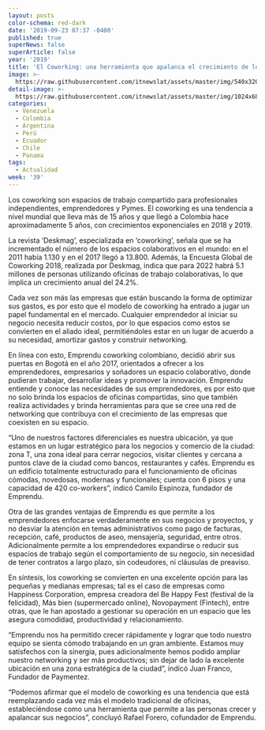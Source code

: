 ```yaml
---
layout: posts
color-schema: red-dark
date: '2019-09-23 07:37 -0400'
published: true
superNews: false
superArticle: false
year: '2019'
title: 'El Coworking: una herramienta que apalanca el crecimiento de los emprendedores'
image: >-
  https://raw.githubusercontent.com/itnewslat/assets/master/img/540x320/Coworking-p.jpg
detail-image: >-
  https://raw.githubusercontent.com/itnewslat/assets/master/img/1024x680/Coworking-g.jpg
categories:
  - Venezuela
  - Colombia
  - Argentina
  - Perú
  - Ecuador
  - Chile
  - Panama
tags:
  - Actualidad
week: '39'
---
```

Los coworking son espacios de trabajo compartido para profesionales independientes, emprendedores y Pymes. El coworking es una tendencia a nivel mundial que lleva más de 15 años y que llegó a Colombia hace aproximadamente 5 años, con crecimientos exponenciales en 2018 y 2019.

La revista ‘Deskmag’, especializada en ‘coworking’, señala que se ha incrementado el número de los espacios colaborativos en el mundo: en el 2011 había 1.130 y en el 2017 llegó a 13.800. Además, la Encuesta Global de Coworking 2018, realizada por Deskmag, indica que para 2022 habrá 5.1 millones de personas utilizando oficinas de trabajo colaborativas, lo que implica un crecimiento anual del 24.2%.

Cada vez son más las empresas que están buscando la forma de optimizar sus gastos, es por esto que el modelo de coworking ha entrado a jugar un papel fundamental en el mercado. Cualquier emprendedor al iniciar su negocio necesita reducir costos, por lo que espacios como estos se convierten en el aliado ideal, permitiéndoles estar en un lugar de acuerdo a su necesidad, amortizar gastos y construir networking. 

En línea con esto, Emprendu coworking colombiano, decidió abrir sus puertas en Bogotá en el año 2017, orientados a ofrecer a los emprendedores, empresarios y soñadores un espacio colaborativo, donde pudieran trabajar, desarrollar ideas y promover la innovación. Emprendu entiende y conoce las necesidades de sus emprendedores, es por esto que no solo brinda los espacios de oficinas compartidas, sino que también realiza actividades y brinda herramientas para que se cree una red de networking que contribuya con el crecimiento de las empresas que coexisten en su espacio.

“Uno de nuestros factores diferenciales es nuestra ubicación, ya que estamos en un lugar estratégico para los negocios y comercio de la ciudad: zona T, una zona ideal para cerrar negocios, visitar clientes y cercana a puntos clave de la ciudad como bancos, restaurantes y cafés. Emprendu es un edificio totalmente estructurado para el funcionamiento de oficinas cómodas, novedosas, modernas y funcionales; cuenta con 6 pisos y una capacidad de 420 co-workers”, indicó Camilo Espinoza, fundador de Emprendu.

Otra de las grandes ventajas de Emprendu es que permite a los emprendedores enfocarse verdaderamente en sus negocios y proyectos, y no desviar la atención en temas administrativos como pago de facturas, recepción, café, productos de aseo, mensajería, seguridad, entre otros. Adicionalmente permite a los emprendedores expandirse o reducir sus espacios de trabajo según el comportamiento de su negocio, sin necesidad de tener contratos a largo plazo, sin codeudores, ni cláusulas de preaviso.

En síntesis, los coworking se convierten en una excelente opción para las pequeñas y medianas empresas; tal es el caso de empresas como Happiness Corporation, empresa creadora del Be Happy Fest (festival de la felicidad), Más bien (supermercado online), Novopayment (Fintech), entre otras, que le han apostado a gestionar su operación en un espacio que les asegura comodidad, productividad y relacionamiento.

“Emprendu nos ha permitido crecer rápidamente y lograr que todo nuestro equipo se sienta cómodo trabajando en un gran ambiente. Estamos muy satisfechos con la sinergia, pues adicionalmente hemos podido ampliar nuestro networking y ser más productivos; sin dejar de lado la excelente ubicación en una zona estratégica de la ciudad”, indicó Juan Franco, Fundador de Paymentez.

 “Podemos afirmar que el modelo de coworking es una tendencia que está reemplazando cada vez más el modelo tradicional de oficinas, estableciéndose como una herramienta que permite a las personas crecer y apalancar sus negocios”, concluyó Rafael Forero, cofundador de Emprendu.